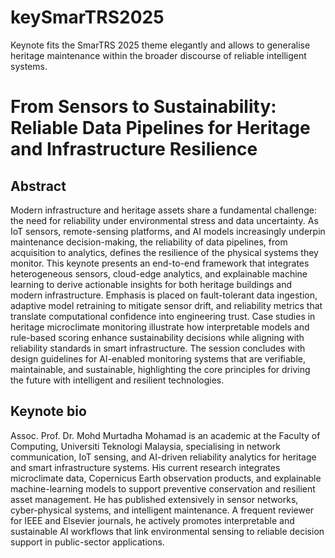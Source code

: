 # keySmarTRS2025
Keynote fits the SmarTRS 2025 theme elegantly and allows to generalise heritage maintenance within the broader discourse of reliable intelligent systems.

# From Sensors to Sustainability: Reliable Data Pipelines for Heritage and Infrastructure Resilience
## Abstract

Modern infrastructure and heritage assets share a fundamental challenge: the need for reliability under environmental stress and data uncertainty. As IoT sensors, remote-sensing platforms, and AI models increasingly underpin maintenance decision-making, the reliability of data pipelines, from acquisition to analytics, defines the resilience of the physical systems they monitor. This keynote presents an end-to-end framework that integrates heterogeneous sensors, cloud-edge analytics, and explainable machine learning to derive actionable insights for both heritage buildings and modern infrastructure. Emphasis is placed on fault-tolerant data ingestion, adaptive model retraining to mitigate sensor drift, and reliability metrics that translate computational confidence into engineering trust. Case studies in heritage microclimate monitoring illustrate how interpretable models and rule-based scoring enhance sustainability decisions while aligning with reliability standards in smart infrastructure. The session concludes with design guidelines for AI-enabled monitoring systems that are verifiable, maintainable, and sustainable, highlighting the core principles for driving the future with intelligent and resilient technologies.

## Keynote bio

Assoc. Prof. Dr. Mohd Murtadha Mohamad is an academic at the Faculty of Computing, Universiti Teknologi Malaysia, specialising in network communication, IoT sensing, and AI-driven reliability analytics for heritage and smart infrastructure systems. His current research integrates microclimate data, Copernicus Earth observation products, and explainable machine-learning models to support preventive conservation and resilient asset management. He has published extensively in sensor networks, cyber-physical systems, and intelligent maintenance. A frequent reviewer for IEEE and Elsevier journals, he actively promotes interpretable and sustainable AI workflows that link environmental sensing to reliable decision support in public-sector applications.

